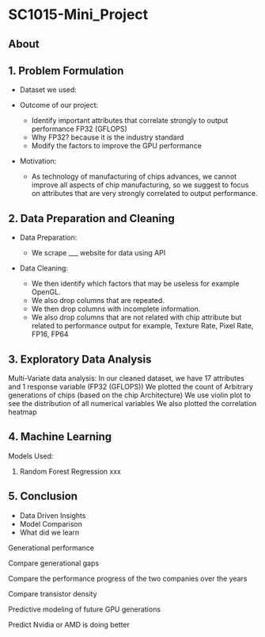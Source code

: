 # SC1015-Mini_Project

## About


## 1. Problem Formulation
- Dataset we used:
- Outcome of our project:
     - Identify important attributes that correlate strongly to output performance FP32 (GFLOPS)
     - Why FP32? because it is the industry standard
     - Modify the factors to improve the GPU performance
       
- Motivation:
     - As technology of manufacturing of chips advances, we cannot improve all aspects of chip manufacturing, so we suggest to focus on attributes that are very strongly correlated to output performance.

## 2. Data Preparation and Cleaning
- Data Preparation:
     - We scrape ___ website for data using API
 
- Data Cleaning:
     - We then identify which factors that may be useless for example OpenGL.
     - We also drop columns that are repeated.
     - We then drop columns with incomplete information.
     - We also drop columns that are not related with chip attribute but related to performance output for example, Texture Rate, Pixel Rate, FP16, FP64

## 3. Exploratory Data Analysis
Multi-Variate data analysis: 
In our cleaned dataset, we have 17 attributes and 1 response variable (FP32 (GFLOPS))
We plotted the count of Arbitrary generations of chips (based on the chip Architecture)
We use violin plot to see the distribution of all numerical variables
We also plotted the correlation heatmap




## 4. Machine Learning

Models Used:
1. Random Forest Regression
     xxx



## 5. Conclusion 
-  Data Driven Insights
-  Model Comparison
-  What did we learn


Generational performance 

Compare generational gaps 

Compare the performance progress of the two companies over the years 

Compare transistor density 

Predictive modeling of future GPU generations 

Predict Nvidia or AMD is doing better 

